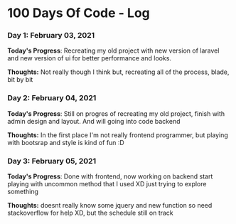 # 100 Days Of Code - Log

### Day 1: February 03, 2021

**Today's Progress**: Recreating my old project with new version of laravel and new version of ui for better performance and looks.

**Thoughts:** Not really though I think but, recreating all of the process, blade, bit by bit

### Day 2: February 04, 2021

**Today's Progress**: Still on progres of recreating my old project, finish with admin design and layout. And will going into code backend

**Thoughts:** In the first place I'm not really frontend programmer, but playing with bootsrap and style is kind of fun :D

### Day 3: February 05, 2021

**Today's Progress**: Done with frontend, now working on backend start playing with uncommon method that I used XD just trying to explore something

**Thoughts:** doesnt really know some jquery and new function so need stackoverflow for help XD, but the schedule still on track 

